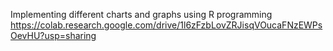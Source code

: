 Implementing different charts and graphs using R programming
https://colab.research.google.com/drive/1l6zFzbLovZRJisqVOucaFNzEWPsOevHU?usp=sharing
